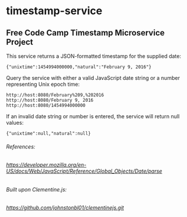 # timestamp-service

## Free Code Camp Timestamp Microservice Project


This service returns a JSON-formatted timestamp for the supplied date:
```
{"unixtime":1454994000000,"natural":"February 9, 2016"}
```

Query the service with either a valid JavaScript date string or a number representing Unix epoch time:
```
http://host:8080/February%209,%202016
http://host:8080/February 9, 2016
http://host:8080/1454994000000
```

If an invalid date string or number is entered, the service will return null values:
```
{"unixtime":null,"natural":null}
```

###### References:
###### https://developer.mozilla.org/en-US/docs/Web/JavaScript/Reference/Global_Objects/Date/parse
###### Built upon Clementine.js:
###### https://github.com/johnstonbl01/clementinejs.git
